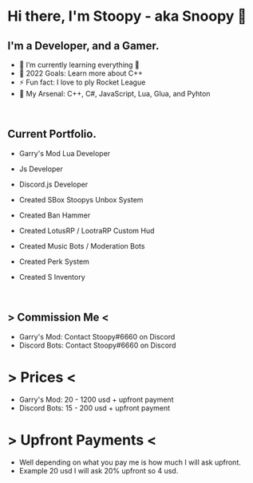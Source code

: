  # Hi there, I'm Stoopy - aka Snoopy 👋 
## I'm a Developer, and a Gamer. 

- 🌱 I’m currently learning everything 🤣
- 🥅 2022 Goals: Learn more about C++
- ⚡ Fun fact: I love to ply Rocket League 
- 🌸 My Arsenal: C++, C#, JavaScript, Lua, Glua, and Pyhton
<br />

## Current Portfolio. 
- Garry's Mod Lua Developer
- Js Developer
- Discord.js Developer

- Created SBox Stoopys Unbox System 
- Created Ban Hammer 
- Created LotusRP / LootraRP Custom Hud 
- Created Music Bots / Moderation Bots 
- Created Perk System 
- Created S Inventory 
<br />

## > Commission Me <
- Garry's Mod: Contact Stoopy#6660 on Discord 
- Discord Bots: Contact Stoopy#6660 on Discord 
# > Prices < 
- Garry's Mod: 20 - 1200 usd + upfront payment 
- Discord Bots: 15 - 200 usd + upfront payment 
# > Upfront Payments <
- Well depending on what you pay me is how much I will ask upfront.
- Example 20 usd I will ask 20% upfront so 4 usd.

